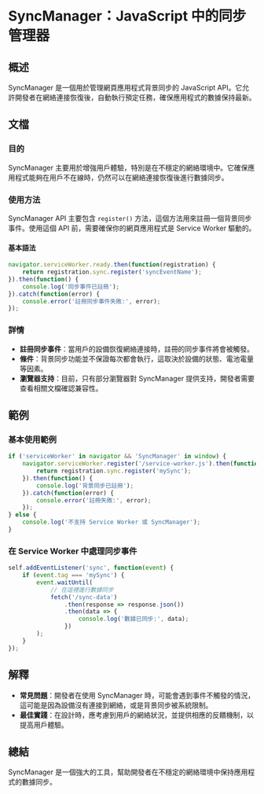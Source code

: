 <!--
Meta Description: # SyncManager：JavaScript 中的同步管理器 ## 概述 SyncManager 是一個用於管理網頁應用程式背景同步的 JavaScript API。它允許開發者在網絡連接恢復後，自動執行預定任務，確保應用程式的數據保持最新。 ## 文檔 ### 目的 SyncManager 主...
Meta Keywords: syncmanager, function, then, console, error
-->

# SyncManager：JavaScript 中的同步管理器

## 概述
SyncManager 是一個用於管理網頁應用程式背景同步的 JavaScript API。它允許開發者在網絡連接恢復後，自動執行預定任務，確保應用程式的數據保持最新。

## 文檔
### 目的
SyncManager 主要用於增強用戶體驗，特別是在不穩定的網絡環境中。它確保應用程式能夠在用戶不在線時，仍然可以在網絡連接恢復後進行數據同步。

### 使用方法
SyncManager API 主要包含 `register()` 方法，這個方法用來註冊一個背景同步事件。使用這個 API 前，需要確保你的網頁應用程式是 Service Worker 驅動的。

#### 基本語法
```javascript
navigator.serviceWorker.ready.then(function(registration) {
    return registration.sync.register('syncEventName');
}).then(function() {
    console.log('同步事件已註冊');
}).catch(function(error) {
    console.error('註冊同步事件失敗:', error);
});
```

### 詳情
- **註冊同步事件**：當用戶的設備恢復網絡連接時，註冊的同步事件將會被觸發。
- **條件**：背景同步功能並不保證每次都會執行，這取決於設備的狀態、電池電量等因素。
- **瀏覽器支持**：目前，只有部分瀏覽器對 SyncManager 提供支持，開發者需要查看相關文檔確認兼容性。

## 範例
### 基本使用範例
```javascript
if ('serviceWorker' in navigator && 'SyncManager' in window) {
    navigator.serviceWorker.register('/service-worker.js').then(function(registration) {
        return registration.sync.register('mySync');
    }).then(function() {
        console.log('背景同步已註冊');
    }).catch(function(error) {
        console.error('註冊失敗:', error);
    });
} else {
    console.log('不支持 Service Worker 或 SyncManager');
}
```

### 在 Service Worker 中處理同步事件
```javascript
self.addEventListener('sync', function(event) {
    if (event.tag === 'mySync') {
        event.waitUntil(
            // 在這裡進行數據同步
            fetch('/sync-data')
                .then(response => response.json())
                .then(data => {
                    console.log('數據已同步:', data);
                })
        );
    }
});
```

## 解釋
- **常見問題**：開發者在使用 SyncManager 時，可能會遇到事件不觸發的情況，這可能是因為設備沒有連接到網絡，或是背景同步被系統限制。
- **最佳實踐**：在設計時，應考慮到用戶的網絡狀況，並提供相應的反饋機制，以提高用戶體驗。

## 總結
SyncManager 是一個強大的工具，幫助開發者在不穩定的網絡環境中保持應用程式的數據同步。